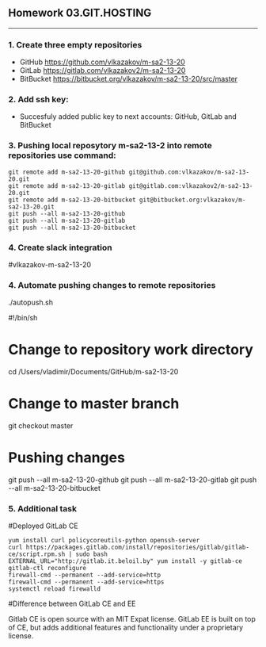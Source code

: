 ## Homework 03.GIT.HOSTING
***

### 1. Create three empty repositories

   * GitHub https://github.com/vlkazakov/m-sa2-13-20
   * GitLab https://gitlab.com/vlkazakov2/m-sa2-13-20
   * BitBucket https://bitbucket.org/vlkazakov/m-sa2-13-20/src/master

### 2. Add ssh key:

   * Succesfuly added public key to next accounts: GitHub, GitLab and BitBucket

### 3. Pushing local reposytory m-sa2-13-2 into remote repositories use command:

   ``` 
   git remote add m-sa2-13-20-github git@github.com:vlkazakov/m-sa2-13-20.git 
   git remote add m-sa2-13-20-gitlab git@gitlab.com:vlkazakov2/m-sa2-13-20.git
   git remote add m-sa2-13-20-bitbucket git@bitbucket.org:vlkazakov/m-sa2-13-20.git
   git push --all m-sa2-13-20-github
   git push --all m-sa2-13-20-gitlab
   git push --all m-sa2-13-20-bitbucket
   ```

### 4. Create slack integration

   #vlkazakov-m-sa2-13-20 

### 4. Automate pushing changes to remote repositories

   ./autopush.sh

   #!/bin/sh

   # Change to repository work directory
   cd /Users/vladimir/Documents/GitHub/m-sa2-13-20

   # Change to master branch
   git checkout master

   # Pushing changes
   git push --all m-sa2-13-20-github
   git push --all m-sa2-13-20-gitlab
   git push --all m-sa2-13-20-bitbucket

### 5. Additional task

   #Deployed GitLab CE

   ```
   yum install curl policycoreutils-python openssh-server
   curl https://packages.gitlab.com/install/repositories/gitlab/gitlab-ce/script.rpm.sh | sudo bash
   EXTERNAL_URL="http://gitlab.it.beloil.by" yum install -y gitlab-ce
   gitlab-ctl reconfigure
   firewall-cmd --permanent --add-service=http
   firewall-cmd --permanent --add-service=https
   systemctl reload firewalld
   ```

   #Difference between GitLab CE and EE 

   Gitlab CE is open source with an MIT Expat license. GitLab EE is built on top of CE, 
   but adds additional features and functionality under a proprietary license. 
